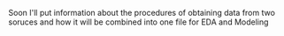 Soon I'll put information about the procedures of obtaining data from two soruces and how it will be combined into one file for EDA and Modeling